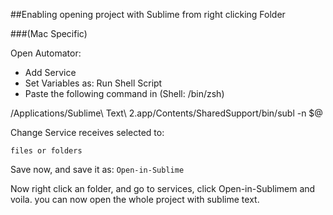 ##Enabling opening project with Sublime from right clicking Folder

###(Mac Specific)

Open Automator:

* Add Service
* Set Variables as: Run Shell Script
* Paste the following command in (Shell: /bin/zsh)

/Applications/Sublime\ Text\ 2.app/Contents/SharedSupport/bin/subl -n $@

Change Service receives selected to:

```files or folders```

Save now, and save it as:
```Open-in-Sublime```


Now right click an folder, and go to services, click Open-in-Sublimem and voila. you can now open the whole project with sublime text. 